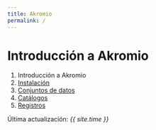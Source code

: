 ```yaml
---
title: Akromio
permalink: /
---
```


# Introducción a Akromio

01. Introducción a Akromio
02. [Instalación](es/instalacion)
03. [Conjuntos de datos](es/conjuntos-de-datos)
04. [Catálogos](es/catalogos)
05. [Registros](es/registros)

Última actualización: *{{ site.time }}*